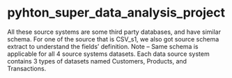 # pyhton_super_data_analysis_project
All these source systems are some third party databases, and have similar schema. For one of the source that is CSV_s1, we also got source schema extract to understand the fields’ definition. Note – Same schema is applicable for all 4 source systems datasets. Each data source system contains 3 types of datasets named Customers, Products, and Transactions.
